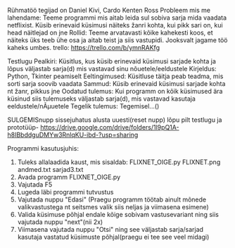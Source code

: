 Rühmatöö tegijad on Daniel Kivi, Cardo Kenten Ross
Probleem mis me lahendame: Teeme programmi mis aitab leida sul sobiva sarja mida vaadata netflixist. Küsib erinevaid küsimusi näiteks žanri kohta, kui pikk sari on, kui head näitlejad on jne
Rollid: Teeme arvatavasti kõike kahekesti koos, et näiteks üks teeb ühe osa ja aitab teist ja siis vastupidi. Jooksvalt jagame töö kaheks umbes. 
trello: https://trello.com/b/ymnRAKfg

Testlugu
Pealkiri: Küsitlus, kus küsib erinevaid küsimusi sarjade kohta ja lõpus väljastab
sarja(d) mis vastavad sinu nõuetele/eeldustele
Kirjeldus: Python, Tkinter peamiselt
Eeltingimused: Küsitluse täitja peab teadma, mis sorti sarja soovib vaadata
Sammud: Küsib erinevaid küsimusi sarjade kohta nt žanr, pikkus jne
Oodatud tulemus: Kui programm on kõik küsimused ära küsinud siis tulemuseks väljastab
sarja(d), mis vastavad kasutaja eeldustele/nÃµuetele
Tegelik tulemus: Tegemisel...()


SULGEMISnupp
sissejuhatus
alusta uuesti(reset nupp)
lõpu pilt
testlugu ja prototüüp- https://drive.google.com/drive/folders/1l9pQ1A-h8IBbddguDMYw3RnlqKU-ibd-?usp=sharing

Programmi kasutusjuhis:
1. Tuleks allalaadida kaust, mis sisaldab:
    FLIXNET_OIGE.py
    FLIXNET.png
    andmed.txt
    sarjad3.txt
2. Avada programm FLIXNET_OIGE.py
3. Vajutada F5
4. Lugeda läbi programmi tutvustus
5. Vajutada nuppu "Edasi"
(Praegu programm töötab ainult mõnede valikvastustega nt seitsmes valik siis neljas ja viimasena esimene)
6. Valida küsimuse põhjal endale kõige sobivam vastusevariant ning siis vajutada nuppu "next"(nii 2x)
7. Viimasena vajutada nuppu "Otsi" ning see väljastab sarja/sarjad kasutaja vastatud küsimuste põhjal(praegu ei tee see veel midagi)


